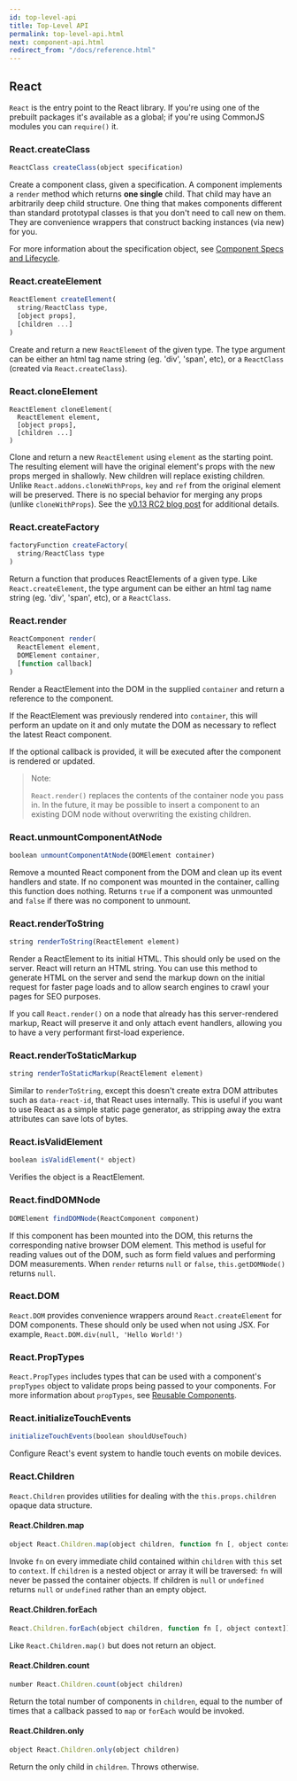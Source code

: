 ```yaml
---
id: top-level-api
title: Top-Level API
permalink: top-level-api.html
next: component-api.html
redirect_from: "/docs/reference.html"
---
```


## React

`React` is the entry point to the React library. If you're using one of the prebuilt packages it's available as a global; if you're using CommonJS modules you can `require()` it.


### React.createClass

```javascript
ReactClass createClass(object specification)
```

Create a component class, given a specification. A component implements a `render` method which returns **one single** child. That child may have an arbitrarily deep child structure. One thing that makes components different than standard prototypal classes is that you don't need to call new on them. They are convenience wrappers that construct backing instances (via new) for you.

For more information about the specification object, see [Component Specs and Lifecycle](/react/docs/component-specs.html).


### React.createElement

```javascript
ReactElement createElement(
  string/ReactClass type,
  [object props],
  [children ...]
)
```

Create and return a new `ReactElement` of the given type. The type argument can be either an
html tag name string (eg. 'div', 'span', etc), or a `ReactClass` (created via `React.createClass`).


### React.cloneElement

```
ReactElement cloneElement(
  ReactElement element,
  [object props],
  [children ...]
)
```

Clone and return a new `ReactElement` using `element` as the starting point. The resulting element will have the original element's props with the new props merged in shallowly. New children will replace existing children. Unlike `React.addons.cloneWithProps`, `key` and `ref` from the original element will be preserved. There is no special behavior for merging any props (unlike `cloneWithProps`). See the [v0.13 RC2 blog post](/react/blog/2015/03/03/react-v0.13-rc2.html) for additional details.


### React.createFactory

```javascript
factoryFunction createFactory(
  string/ReactClass type
)
```

Return a function that produces ReactElements of a given type. Like `React.createElement`,
the type argument can be either an html tag name string (eg. 'div', 'span', etc), or a
`ReactClass`.


### React.render

```javascript
ReactComponent render(
  ReactElement element,
  DOMElement container,
  [function callback]
)
```

Render a ReactElement into the DOM in the supplied `container` and return a reference to the component.

If the ReactElement was previously rendered into `container`, this will perform an update on it and only mutate the DOM as necessary to reflect the latest React component.

If the optional callback is provided, it will be executed after the component is rendered or updated.

> Note:
>
> `React.render()` replaces the contents of the container node you
> pass in. In the future, it may be possible to insert a component to an
> existing DOM node without overwriting the existing children.


### React.unmountComponentAtNode

```javascript
boolean unmountComponentAtNode(DOMElement container)
```

Remove a mounted React component from the DOM and clean up its event handlers and state. If no component was mounted in the container, calling this function does nothing. Returns `true` if a component was unmounted and `false` if there was no component to unmount.


### React.renderToString

```javascript
string renderToString(ReactElement element)
```

Render a ReactElement to its initial HTML. This should only be used on the server. React will return an HTML string. You can use this method to generate HTML on the server and send the markup down on the initial request for faster page loads and to allow search engines to crawl your pages for SEO purposes.

If you call `React.render()` on a node that already has this server-rendered markup, React will preserve it and only attach event handlers, allowing you to have a very performant first-load experience.


### React.renderToStaticMarkup

```javascript
string renderToStaticMarkup(ReactElement element)
```

Similar to `renderToString`, except this doesn't create extra DOM attributes such as `data-react-id`, that React uses internally. This is useful if you want to use React as a simple static page generator, as stripping away the extra attributes can save lots of bytes.


### React.isValidElement

```javascript
boolean isValidElement(* object)
```

Verifies the object is a ReactElement.


### React.findDOMNode

```javascript
DOMElement findDOMNode(ReactComponent component)
```
If this component has been mounted into the DOM, this returns the corresponding native browser DOM element. This method is useful for reading values out of the DOM, such as form field values and performing DOM measurements. When `render` returns `null` or `false`, `this.getDOMNode()` returns `null`.


### React.DOM

`React.DOM` provides convenience wrappers around `React.createElement` for DOM components. These should only be used when not using JSX. For example, `React.DOM.div(null, 'Hello World!')`


### React.PropTypes

`React.PropTypes` includes types that can be used with a component's `propTypes` object to validate props being passed to your components. For more information about `propTypes`, see [Reusable Components](/react/docs/reusable-components.html).


### React.initializeTouchEvents

```javascript
initializeTouchEvents(boolean shouldUseTouch)
```

Configure React's event system to handle touch events on mobile devices.


### React.Children

`React.Children` provides utilities for dealing with the `this.props.children` opaque data structure.

#### React.Children.map

```javascript
object React.Children.map(object children, function fn [, object context])
```

Invoke `fn` on every immediate child contained within `children` with `this` set to `context`. If `children` is a nested object or array it will be traversed: `fn` will never be passed the container objects. If children is `null` or `undefined` returns `null` or `undefined` rather than an empty object.

#### React.Children.forEach

```javascript
React.Children.forEach(object children, function fn [, object context])
```

Like `React.Children.map()` but does not return an object.

#### React.Children.count

```javascript
number React.Children.count(object children)
```

Return the total number of components in `children`, equal to the number of times that a callback passed to `map` or `forEach` would be invoked.

#### React.Children.only

```javascript
object React.Children.only(object children)
```

Return the only child in `children`. Throws otherwise.
